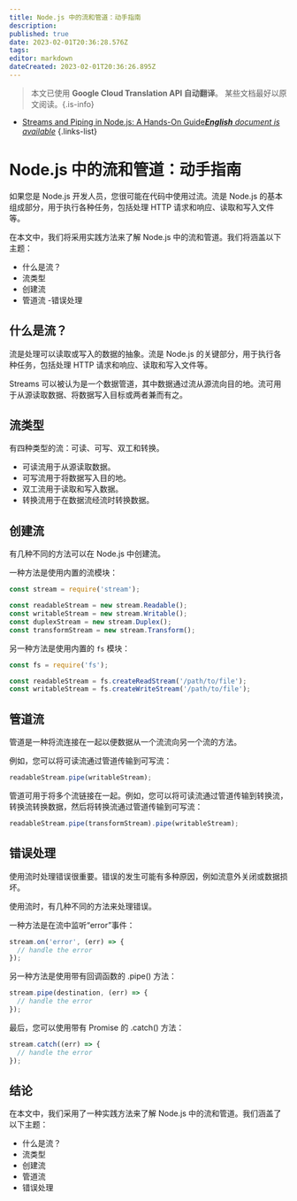 ```yaml
---
title: Node.js 中的流和管道：动手指南
description: 
published: true
date: 2023-02-01T20:36:28.576Z
tags: 
editor: markdown
dateCreated: 2023-02-01T20:36:26.895Z
---
```


> 本文已使用 **Google Cloud Translation API 自动翻译**。
某些文档最好以原文阅读。{.is-info}



- [Streams and Piping in Node.js: A Hands-On Guide***English** document is available*](/en/Knowledge-base/Nodejs/streams-and-piping-in-node-js-a-hands-on-guide)
{.links-list}


# Node.js 中的流和管道：动手指南

如果您是 Node.js 开发人员，您很可能在代码中使用过流。流是 Node.js 的基本组成部分，用于执行各种任务，包括处理 HTTP 请求和响应、读取和写入文件等。

在本文中，我们将采用实践方法来了解 Node.js 中的流和管道。我们将涵盖以下主题：

- 什么是流？
- 流类型
- 创建流
- 管道流
-错误处理

## 什么是流？

流是处理可以读取或写入的数据的抽象。流是 Node.js 的关键部分，用于执行各种任务，包括处理 HTTP 请求和响应、读取和写入文件等。

Streams 可以被认为是一个数据管道，其中数据通过流从源流向目的地。流可用于从源读取数据、将数据写入目标或两者兼而有之。

## 流类型

有四种类型的流：可读、可写、双工和转换。

- 可读流用于从源读取数据。
- 可写流用于将数据写入目的地。
- 双工流用于读取和写入数据。
- 转换流用于在数据流经流时转换数据。

## 创建流

有几种不同的方法可以在 Node.js 中创建流。

一种方法是使用内置的流模块：

```javascript
const stream = require('stream');

const readableStream = new stream.Readable();
const writableStream = new stream.Writable();
const duplexStream = new stream.Duplex();
const transformStream = new stream.Transform();
```

另一种方法是使用内置的 `fs` 模块：

```javascript
const fs = require('fs');

const readableStream = fs.createReadStream('/path/to/file');
const writableStream = fs.createWriteStream('/path/to/file');
```

## 管道流

管道是一种将流连接在一起以便数据从一个流流向另一个流的方法。

例如，您可以将可读流通过管道传输到可写流：

```javascript
readableStream.pipe(writableStream);
```

管道可用于将多个流链接在一起。例如，您可以将可读流通过管道传输到转换流，转换流转换数据，然后将转换流通过管道传输到可写流：

```javascript
readableStream.pipe(transformStream).pipe(writableStream);
```

## 错误处理

使用流时处理错误很重要。错误的发生可能有多种原因，例如流意外关闭或数据损坏。

使用流时，有几种不同的方法来处理错误。

一种方法是在流中监听“error”事件：

```javascript
stream.on('error', (err) => {
  // handle the error
});
```

另一种方法是使用带有回调函数的 .pipe() 方法：

```javascript
stream.pipe(destination, (err) => {
  // handle the error
});
```

最后，您可以使用带有 Promise 的 .catch() 方法：

```javascript
stream.catch((err) => {
  // handle the error
});
```

## 结论

在本文中，我们采用了一种实践方法来了解 Node.js 中的流和管道。我们涵盖了以下主题：

- 什么是流？
- 流类型
- 创建流
- 管道流
- 错误处理